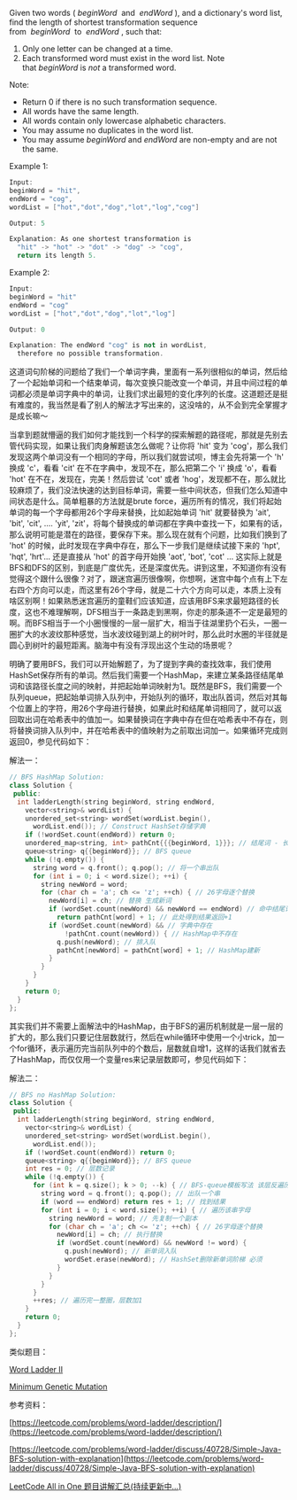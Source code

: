 Given two words ( _beginWord_  and  _endWord_ ), and a dictionary's word list, find the length of shortest transformation sequence from  _beginWord_  to  _endWord_ , such that:

1. Only one letter can be changed at a time.
2. Each transformed word must exist in the word list. Note that _beginWord_ is _not_ a transformed word.

Note:

- Return 0 if there is no such transformation sequence.
- All words have the same length.
- All words contain only lowercase alphabetic characters.
- You may assume no duplicates in the word list.
- You may assume _beginWord_ and _endWord_ are non-empty and are not the same.

Example 1:

```cpp
Input:
beginWord = "hit",
endWord = "cog",
wordList = ["hot","dot","dog","lot","log","cog"]

Output: 5

Explanation: As one shortest transformation is
  "hit" -> "hot" -> "dot" -> "dog" -> "cog",
  return its length 5.
```

Example 2:

```cpp
Input:
beginWord = "hit"
endWord = "cog"
wordList = ["hot","dot","dog","lot","log"]

Output: 0

Explanation: The endWord "cog" is not in wordList,
  therefore no possible transformation.
```

这道词句阶梯的问题给了我们一个单词字典，里面有一系列很相似的单词，然后给了一个起始单词和一个结束单词，每次变换只能改变一个单词，并且中间过程的单词都必须是单词字典中的单词，让我们求出最短的变化序列的长度。这道题还是挺有难度的，我当然是看了别人的解法才写出来的，这没啥的，从不会到完全掌握才是成长嘛～

当拿到题就懵逼的我们如何才能找到一个科学的探索解题的路径呢，那就是先别去管代码实现，如果让我们肉身解题该怎么做呢？让你将 'hit' 变为 'cog'，那么我们发现这两个单词没有一个相同的字母，所以我们就尝试呗，博主会先将第一个 'h' 换成 'c'，看看 'cit' 在不在字典中，发现不在，那么把第二个 'i' 换成 'o'，看看 'hot' 在不在，发现在，完美！然后尝试 'cot' 或者 'hog'，发现都不在，那么就比较麻烦了，我们没法快速的达到目标单词，需要一些中间状态，但我们怎么知道中间状态是什么。简单粗暴的方法就是brute force，遍历所有的情况，我们将起始单词的每一个字母都用26个字母来替换，比如起始单词 'hit' 就要替换为 'ait', 'bit', 'cit', .... 'yit', 'zit'，将每个替换成的单词都在字典中查找一下，如果有的话，那么说明可能是潜在的路径，要保存下来。那么现在就有个问题，比如我们换到了 'hot' 的时候，此时发现在字典中存在，那么下一步我们是继续试接下来的 'hpt', 'hqt', 'hrt'... 还是直接从 'hot' 的首字母开始换 'aot', 'bot', 'cot' ... 这实际上就是BFS和DFS的区别，到底是广度优先，还是深度优先。讲到这里，不知道你有没有觉得这个跟什么很像？对了，跟迷宫遍历很像啊，你想啊，迷宫中每个点有上下左右四个方向可以走，而这里有26个字母，就是二十六个方向可以走，本质上没有啥区别啊！如果熟悉迷宫遍历的童鞋们应该知道，应该用BFS来求最短路径的长度，这也不难理解啊，DFS相当于一条路走到黑啊，你走的那条道不一定是最短的啊。而BFS相当于一个小圈慢慢的一层一层扩大，相当于往湖里扔个石头，一圈一圈扩大的水波纹那种感觉，当水波纹碰到湖上的树叶时，那么此时水圈的半径就是圆心到树叶的最短距离。脑海中有没有浮现出这个生动的场景呢？

明确了要用BFS，我们可以开始解题了，为了提到字典的查找效率，我们使用HashSet保存所有的单词。然后我们需要一个HashMap，来建立某条路径结尾单词和该路径长度之间的映射，并把起始单词映射为1。既然是BFS，我们需要一个队列queue，把起始单词排入队列中，开始队列的循环，取出队首词，然后对其每个位置上的字符，用26个字母进行替换，如果此时和结尾单词相同了，就可以返回取出词在哈希表中的值加一。如果替换词在字典中存在但在哈希表中不存在，则将替换词排入队列中，并在哈希表中的值映射为之前取出词加一。如果循环完成则返回0，参见代码如下：

解法一：

```cpp
// BFS HashMap Solution:
class Solution {
 public:
  int ladderLength(string beginWord, string endWord,
    vector<string>& wordList) {
    unordered_set<string> wordSet(wordList.begin(),
      wordList.end()); // Construct HashSet存储字典
    if (!wordSet.count(endWord)) return 0;
    unordered_map<string, int> pathCnt{{{beginWord, 1}}}; // 结尾词 - 长度
    queue<string> q{{beginWord}}; // BFS queue
    while (!q.empty()) {
      string word = q.front(); q.pop(); // 将一个串出队
      for (int i = 0; i < word.size(); ++i) {
        string newWord = word;
        for (char ch = 'a'; ch <= 'z'; ++ch) { // 26字母逐个替换
          newWord[i] = ch; // 替换 生成新词
          if (wordSet.count(newWord) && newWord == endWord) // 命中结尾词
            return pathCnt[word] + 1; // 此处得到结果返回+1
          if (wordSet.count(newWord) && // 字典中存在
              !pathCnt.count(newWord)) { // HashMap中不存在
            q.push(newWord); // 排入队
            pathCnt[newWord] = pathCnt[word] + 1; // HashMap建新
          }
        }
      }
    }
    return 0;
  }
};
```

其实我们并不需要上面解法中的HashMap，由于BFS的遍历机制就是一层一层的扩大的，那么我们只要记住层数就行，然后在while循环中使用一个小trick，加一个for循环，表示遍历完当前队列中的个数后，层数就自增1，这样的话我们就省去了HashMap，而仅仅用一个变量res来记录层数即可，参见代码如下：

解法二：

```cpp
// BFS no HashMap Solution:
class Solution {
 public:
  int ladderLength(string beginWord, string endWord,
    vector<string>& wordList) {
    unordered_set<string> wordSet(wordList.begin(),
      wordList.end());
    if (!wordSet.count(endWord)) return 0;
    queue<string> q{{beginWord}}; // BFS queue
    int res = 0; // 层数记录
    while (!q.empty()) {
      for (int k = q.size(); k > 0; --k) { // BFS-queue模板写法 该层反遍历
        string word = q.front(); q.pop(); // 出队一个串
        if (word == endWord) return res + 1; // 找到结果
        for (int i = 0; i < word.size(); ++i) { // 遍历该串字母
          string newWord = word; // 先复制一个副本
          for (char ch = 'a'; ch <= 'z'; ++ch) { // 26字母逐个替换
            newWord[i] = ch; // 执行替换
            if (wordSet.count(newWord) && newWord != word) {
              q.push(newWord); // 新单词入队
              wordSet.erase(newWord); // HashSet删除新单词阶梯 必须
            }
          }
        }
      }
      ++res; // 遍历完一整圈，层数加1
    }
    return 0;
  }
};
```

类似题目：

[Word Ladder II](http://www.cnblogs.com/grandyang/p/4548184.html)

[Minimum Genetic Mutation](http://www.cnblogs.com/grandyang/p/7653006.html)

参考资料：

[https://leetcode.com/problems/word-ladder/description/](https://leetcode.com/problems/word-ladder/description/)

[https://leetcode.com/problems/word-ladder/discuss/40728/Simple-Java-BFS-solution-with-explanation](https://leetcode.com/problems/word-ladder/discuss/40728/Simple-Java-BFS-solution-with-explanation)

[LeetCode All in One 题目讲解汇总(持续更新中...)](http://www.cnblogs.com/grandyang/p/4606334.html)